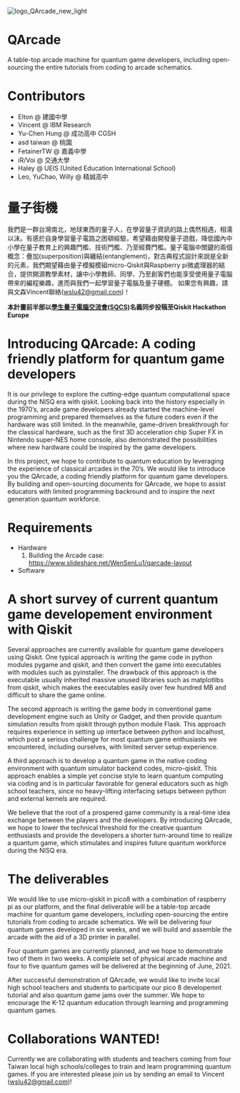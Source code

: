 ![logo_QArcade_new_light](https://user-images.githubusercontent.com/29524895/116025019-8032b000-a61d-11eb-9128-deb792fcc031.png)

# QArcade
A table-top arcade machine for quantum game developers, including open-sourcing the entire tutorials from coding to arcade schematics.

# Contributors
- Elton @ 建國中學
- Vincent @ IBM Research
- Yu-Chen Hung @ 成功高中 CGSH
- asd taiwan @ 桃園
- FetainerTW @ 嘉義中學
- iR/Voi @ 交通大學
- Haley @ UEIS (United Education International School)
- Leo, YuChao, Willy @ 精誠高中

# 量子街機
我們是一群台灣南北，地球東西的量子人，在學習量子資訊的路上偶然相遇，相濡以沫。有感於自身學習量子電路之困頓經驗，希望藉由開發量子遊戲，降低國內中小學在量子教育上的興趣門檻、技術門檻、乃至經費門檻。量子電腦中關鍵的兩個概念：疊加(superposition)與纏結(entanglement)，對古典程式設計來說是全新的元素，我們期望藉由量子模擬模組micro-Qiskit與Raspberry pi微處理器的結合，提供開源教學素材，讓中小學教師、同學、乃至創客們也能享受使用量子電腦帶來的編程樂趣，進而與我們一起學習量子電腦及量子硬體。
如果您有興趣，請與文森Vincent聯絡(wslu42@gmail.com)！

**本計畫前半部以[學生量子電腦交流會(SQCS)](https://discord.gg/KjWMRewQB2)名義同步投稿至Qiskit Hackathon Europe**

# Introducing QArcade: A coding friendly platform for quantum game developers

 It is our privilege to explore the cutting-edge quantum computational space during the NISQ era with qiskit. Looking back into the history especially in the 1970’s, arcade game developers already started the machine-level programming and prepared themselves as the future coders even if the hardware was still limited. In the meanwhile, game-driven breakthrough for the classical hardware, such as the first 3D acceleration chip Super FX in Nintendo super-NES home console, also demonstrated the possibilities where new hardware could be inspired by the game developers.

In this project, we hope to contribute to quantum education by leveraging the experience of classical arcades in the 70’s. We would like to introduce you the QArcade, a coding friendly platform for quantum game developers. By building and open-sourcing documents for QArcade, we hope to assist educators with limited programming backround and to inspire the next generation quantum workforce.

# Requirements
- Hardware
  1. Building the Arcade case: https://www.slideshare.net/WenSenLu1/qarcade-layout
- Software

 
# A short survey of current quantum game developement environment with Qiskit

  Several approaches are currently available for quantum game developers using Qiskit. One typical approach is writing the game code in python modules pygame and qiskit, and then convert the game into executables with modules such as pyinstaller. The drawback of this approach is the executable usually inherited massive unused libraries such as matplotlibs from qiskit, which makes the executables easily over few hundred MB and difficult to share the game online. 
  
  The second approach is writing the game body in conventional game development engine such as Unity or Gadget, and then provide quantum simulation results from qiskit through python module Flask. This approach requires experience in setting up interface between python and localhost, which post a serious challenge for most quantum game enthusiasts we encountered, including ourselves, with limited server setup experience. 
  
  A third approach is to develop a quantum game in the native coding environment with quantum simulator backend codes, micro-qiskit. This approach enables a simple yet concise style to learn quantum computing via coding and is in particular favorable for general educators such as high school teachers, since no heavy-lifting interfacing setups between python and external kernels are required.
  
  We believe that the root of a prospered game community is a real-time idea exchange between the players and the developers. By introducing QArcade, we hope to lower the technical threshold for the creative quantum enthusiasts and provide the developers a shorter turn-around time to realize a quantum game, which stimulates and inspires future quantum workforce during the NISQ era.
  
# The deliverables

  We would like to use micro-qiskit in pico8 with a combination of raspberry pi as our platform, and the final deliverable will be a table-top arcade machine for quantum game developers, including open-sourcing the entire tutorials from coding to arcade schematics. We will be delivering four quantum games developed in six weeks, and we will build and assemble the arcade with the aid of a 3D printer in parallel.
  
 Four quantum games are currently planned, and we hope to demonstrate two of them in two weeks. A complete set of physical arcade machine and four to five quantum games will be delivered at the beginning of June, 2021.
  
 After successful demonstration of QArcade, we would like to invite local high school teachers and students to participate our pico 8 developemnt tutorial and also quantum game jams over the summer. We hope to encourage the K-12 quantum education through learning and programming quantum games.
  
# Collaborations WANTED!

  Currently we are collaborating with students and teachers coming from four Taiwan local high schools/colleges to train and learn programming quantum games. If you are interested please join us by sending an email to Vincent (wslu42@gmail.com)!
